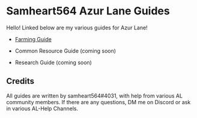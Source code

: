 # Samheart564 Azur Lane Guides

Hello! Linked below are my various guides for Azur Lane!

- [Farming Guide](/al-guides/Farming%20Guide)

- Common Resource Guide (coming soon)

- Research Guide (coming soon)

## Credits
All guides are written by samheart564#4031, with help from various AL community members. If there are any questions, DM me on Discord or ask in various AL-Help Channels.
